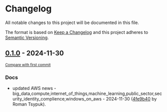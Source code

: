 # Changelog

All notable changes to this project will be documented in this file.

The format is based on [Keep a Changelog](http://keepachangelog.com/en/1.0.0/)
and this project adheres to [Semantic Versioning](http://semver.org/spec/v2.0.0.html).

<!-- insertion marker -->
## [0.1.0](https://github.com/tsypuk/aws-news/releases/tag/ver-2024-11-300.1.0) - 2024-11-30

<small>[Compare with first commit](https://github.com/tsypuk/aws-news/compare/30df4a813ddf194f3e2db67c56d1550bcf451f7a...ver-2024-11-30)</small>

### Docs

- updated AWS news - big_data,compute,internet_of_things,machine_learning,public_sector,security_identity_complience,windows_on_aws - 2024-11-30 ([4fe9b40](https://github.com/tsypuk/aws-news/commit/4fe9b40e96c3b15ac529849d7af688ca04ec8b2b) by Roman Tsypuk).

